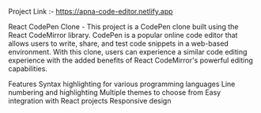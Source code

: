 Project Link :- https://apna-code-editor.netlify.app

React CodePen Clone - 
This project is a CodePen clone built using the React CodeMirror library. CodePen is a popular online code editor that allows users to write, share, and test code snippets in a web-based environment. With this clone, users can experience a similar code editing experience with the added benefits of React CodeMirror's powerful editing capabilities.

Features
Syntax highlighting for various programming languages
Line numbering and highlighting
Multiple themes to choose from
Easy integration with React projects
Responsive design
